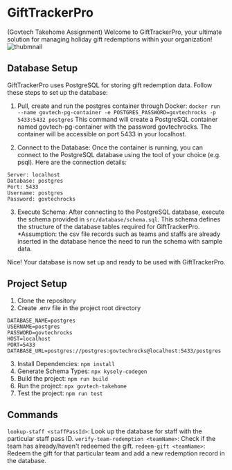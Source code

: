 # GiftTrackerPro 
(Govtech Takehome Assignment)
Welcome to GiftTrackerPro, your ultimate solution for managing holiday gift redemptions within your organization!
![thubmnail](https://i.imgur.com/YkhA6nT.png)
## Database Setup
GiftTrackerPro uses PostgreSQL for storing gift redemption data. Follow these steps to set up the database:

1. Pull, create and run the postgres container through Docker:
`docker run --name govtech-pg-container -e POSTGRES_PASSWORD=govtechrocks -p 5433:5432 postgres`
This command will create a PostgreSQL container named govtech-pg-container with the password govtechrocks. The container will be accessible on port 5433 in your localhost.

2.  Connect to the Database: Once the container is running, you can connect to the PostgreSQL database using the tool of your choice (e.g. psql). Here are the connection details:
```
Server: localhost
Database: postgres
Port: 5433
Username: postgres
Password: govtechrocks
```
3. Execute Schema: After connecting to the PostgreSQL database, execute the schema provided in `src/database/schema.sql`. This schema defines the structure of the database tables required for GiftTrackerPro. *Assumption: the csv file records such as teams and staffs are already inserted in the database hence the need to run the schema with sample data.

Nice! Your database is now set up and ready to be used with GiftTrackerPro.

## Project Setup
1. Clone the repository
2. Create .env file in the project root directory
```
DATABASE_NAME=postgres
USERNAME=postgres
PASSWORD=govtechrocks
HOST=localhost
PORT=5433
DATABASE_URL=postgres://postgres:govtechrocks@localhost:5433/postgres
```
3. Install Dependencies: `npm install`
4. Generate Schema Types: `npx kysely-codegen`
5. Build the project: `npm run build`
6. Run the project: `npx govtech-takehome`
7. Test the project: `npm run test`

## Commands
`lookup-staff <staffPassId>`: Look up the database for staff with the particular staff pass ID.
`verify-team-redemption <teamName>`: Check if the team has already/haven't redeemed the gift.
`redeem-gift <teamName>`: Redeem the gift for that particular team and add a new redemption record in the database.
